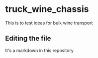 # truck_wine_chassis
This is to test ideas for bulk wine transport
## Editing the file
  It's a markdown in this repository
